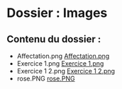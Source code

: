 # Dossier : Images
 
 ## Contenu du dossier : 
- Affectation.png [Affectation.png](./Affectation.png)
- Exercice 1.png [Exercice 1.png](./Exercice_1.png)
- Exercice 1 2.png [Exercice 1 2.png](./Exercice_1_2.png)
- rose.PNG [rose.PNG](./rose.PNG)
